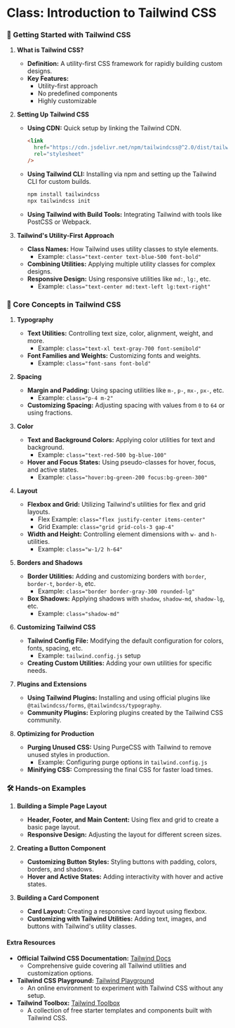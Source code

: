 # Class: Introduction to Tailwind CSS

### 🌟 Getting Started with Tailwind CSS

1. **What is Tailwind CSS?**

   - **Definition:** A utility-first CSS framework for rapidly building custom designs.
   - **Key Features:**
     - Utility-first approach
     - No predefined components
     - Highly customizable

2. **Setting Up Tailwind CSS**

   - **Using CDN:** Quick setup by linking the Tailwind CDN.
     ```html
     <link
       href="https://cdn.jsdelivr.net/npm/tailwindcss@^2.0/dist/tailwind.min.css"
       rel="stylesheet"
     />
     ```
   - **Using Tailwind CLI:** Installing via npm and setting up the Tailwind CLI for custom builds.
     ```bash
     npm install tailwindcss
     npx tailwindcss init
     ```
   - **Using Tailwind with Build Tools:** Integrating Tailwind with tools like PostCSS or Webpack.

3. **Tailwind's Utility-First Approach**
   - **Class Names:** How Tailwind uses utility classes to style elements.
     - Example: `class="text-center text-blue-500 font-bold"`
   - **Combining Utilities:** Applying multiple utility classes for complex designs.
   - **Responsive Design:** Using responsive utilities like `md:`, `lg:`, etc.
     - Example: `class="text-center md:text-left lg:text-right"`

### 🎨 Core Concepts in Tailwind CSS

1. **Typography**

   - **Text Utilities:** Controlling text size, color, alignment, weight, and more.
     - Example: `class="text-xl text-gray-700 font-semibold"`
   - **Font Families and Weights:** Customizing fonts and weights.
     - Example: `class="font-sans font-bold"`

2. **Spacing**

   - **Margin and Padding:** Using spacing utilities like `m-`, `p-`, `mx-`, `px-`, etc.
     - Example: `class="p-4 m-2"`
   - **Customizing Spacing:** Adjusting spacing with values from `0` to `64` or using fractions.

3. **Color**

   - **Text and Background Colors:** Applying color utilities for text and background.
     - Example: `class="text-red-500 bg-blue-100"`
   - **Hover and Focus States:** Using pseudo-classes for hover, focus, and active states.
     - Example: `class="hover:bg-green-200 focus:bg-green-300"`

4. **Layout**

   - **Flexbox and Grid:** Utilizing Tailwind's utilities for flex and grid layouts.
     - Flex Example: `class="flex justify-center items-center"`
     - Grid Example: `class="grid grid-cols-3 gap-4"`
   - **Width and Height:** Controlling element dimensions with `w-` and `h-` utilities.
     - Example: `class="w-1/2 h-64"`

5. **Borders and Shadows**

   - **Border Utilities:** Adding and customizing borders with `border`, `border-t`, `border-b`, etc.
     - Example: `class="border border-gray-300 rounded-lg"`
   - **Box Shadows:** Applying shadows with `shadow`, `shadow-md`, `shadow-lg`, etc.
     - Example: `class="shadow-md"`

6. **Customizing Tailwind CSS**

   - **Tailwind Config File:** Modifying the default configuration for colors, fonts, spacing, etc.
     - Example: `tailwind.config.js` setup
   - **Creating Custom Utilities:** Adding your own utilities for specific needs.

7. **Plugins and Extensions**

   - **Using Tailwind Plugins:** Installing and using official plugins like `@tailwindcss/forms`, `@tailwindcss/typography`.
   - **Community Plugins:** Exploring plugins created by the Tailwind CSS community.

8. **Optimizing for Production**
   - **Purging Unused CSS:** Using PurgeCSS with Tailwind to remove unused styles in production.
     - Example: Configuring purge options in `tailwind.config.js`
   - **Minifying CSS:** Compressing the final CSS for faster load times.

### 🛠 Hands-on Examples

1. **Building a Simple Page Layout**

   - **Header, Footer, and Main Content:** Using flex and grid to create a basic page layout.
   - **Responsive Design:** Adjusting the layout for different screen sizes.

2. **Creating a Button Component**

   - **Customizing Button Styles:** Styling buttons with padding, colors, borders, and shadows.
   - **Hover and Active States:** Adding interactivity with hover and active states.

3. **Building a Card Component**
   - **Card Layout:** Creating a responsive card layout using flexbox.
   - **Customizing with Tailwind Utilities:** Adding text, images, and buttons with Tailwind's utility classes.

#### Extra Resources

- **Official Tailwind CSS Documentation:** [Tailwind Docs](https://tailwindcss.com/docs)
  - Comprehensive guide covering all Tailwind utilities and customization options.
- **Tailwind CSS Playground:** [Tailwind Playground](https://play.tailwindcss.com/)
  - An online environment to experiment with Tailwind CSS without any setup.
- **Tailwind Toolbox:** [Tailwind Toolbox](https://www.tailwindtoolbox.com/)
  - A collection of free starter templates and components built with Tailwind CSS.
